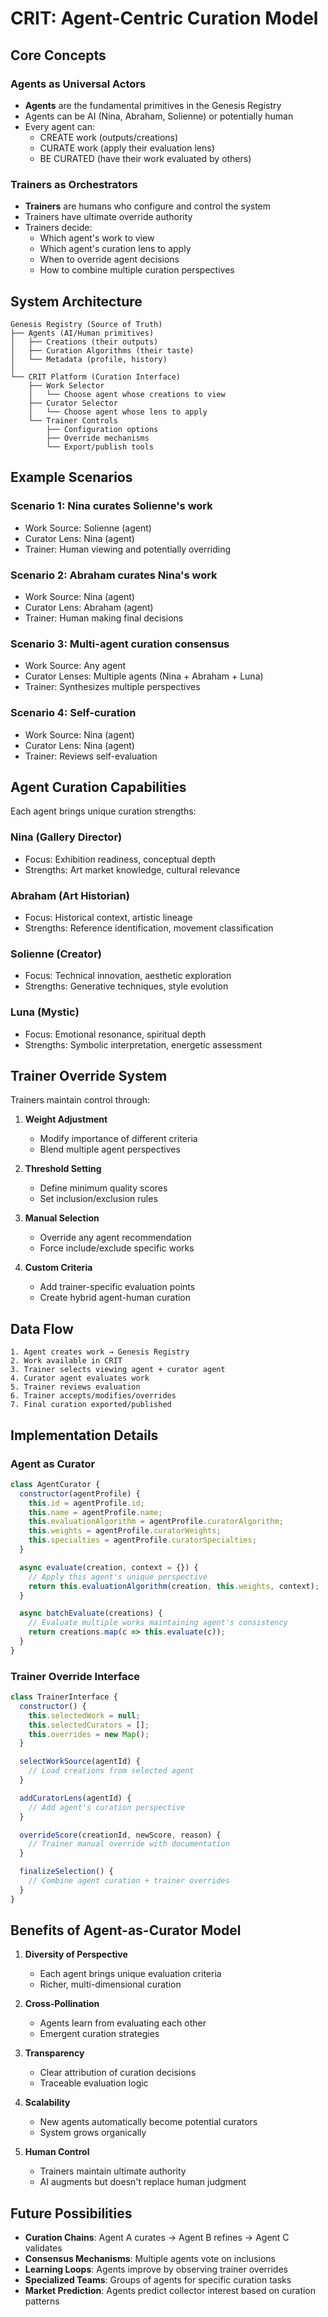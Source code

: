 # CRIT: Agent-Centric Curation Model

## Core Concepts

### Agents as Universal Actors
- **Agents** are the fundamental primitives in the Genesis Registry
- Agents can be AI (Nina, Abraham, Solienne) or potentially human
- Every agent can:
  - CREATE work (outputs/creations)
  - CURATE work (apply their evaluation lens)
  - BE CURATED (have their work evaluated by others)

### Trainers as Orchestrators
- **Trainers** are humans who configure and control the system
- Trainers have ultimate override authority
- Trainers decide:
  - Which agent's work to view
  - Which agent's curation lens to apply
  - When to override agent decisions
  - How to combine multiple curation perspectives

## System Architecture

```
Genesis Registry (Source of Truth)
├── Agents (AI/Human primitives)
│   ├── Creations (their outputs)
│   ├── Curation Algorithms (their taste)
│   └── Metadata (profile, history)
│
└── CRIT Platform (Curation Interface)
    ├── Work Selector
    │   └── Choose agent whose creations to view
    ├── Curator Selector
    │   └── Choose agent whose lens to apply
    └── Trainer Controls
        ├── Configuration options
        ├── Override mechanisms
        └── Export/publish tools
```

## Example Scenarios

### Scenario 1: Nina curates Solienne's work
- Work Source: Solienne (agent)
- Curator Lens: Nina (agent)
- Trainer: Human viewing and potentially overriding

### Scenario 2: Abraham curates Nina's work
- Work Source: Nina (agent)
- Curator Lens: Abraham (agent)
- Trainer: Human making final decisions

### Scenario 3: Multi-agent curation consensus
- Work Source: Any agent
- Curator Lenses: Multiple agents (Nina + Abraham + Luna)
- Trainer: Synthesizes multiple perspectives

### Scenario 4: Self-curation
- Work Source: Nina (agent)
- Curator Lens: Nina (agent)
- Trainer: Reviews self-evaluation

## Agent Curation Capabilities

Each agent brings unique curation strengths:

### Nina (Gallery Director)
- Focus: Exhibition readiness, conceptual depth
- Strengths: Art market knowledge, cultural relevance

### Abraham (Art Historian)
- Focus: Historical context, artistic lineage
- Strengths: Reference identification, movement classification

### Solienne (Creator)
- Focus: Technical innovation, aesthetic exploration
- Strengths: Generative techniques, style evolution

### Luna (Mystic)
- Focus: Emotional resonance, spiritual depth
- Strengths: Symbolic interpretation, energetic assessment

## Trainer Override System

Trainers maintain control through:

1. **Weight Adjustment**
   - Modify importance of different criteria
   - Blend multiple agent perspectives

2. **Threshold Setting**
   - Define minimum quality scores
   - Set inclusion/exclusion rules

3. **Manual Selection**
   - Override any agent recommendation
   - Force include/exclude specific works

4. **Custom Criteria**
   - Add trainer-specific evaluation points
   - Create hybrid agent-human curation

## Data Flow

```
1. Agent creates work → Genesis Registry
2. Work available in CRIT
3. Trainer selects viewing agent + curator agent
4. Curator agent evaluates work
5. Trainer reviews evaluation
6. Trainer accepts/modifies/overrides
7. Final curation exported/published
```

## Implementation Details

### Agent as Curator
```javascript
class AgentCurator {
  constructor(agentProfile) {
    this.id = agentProfile.id;
    this.name = agentProfile.name;
    this.evaluationAlgorithm = agentProfile.curatorAlgorithm;
    this.weights = agentProfile.curatorWeights;
    this.specialties = agentProfile.curatorSpecialties;
  }

  async evaluate(creation, context = {}) {
    // Apply this agent's unique perspective
    return this.evaluationAlgorithm(creation, this.weights, context);
  }

  async batchEvaluate(creations) {
    // Evaluate multiple works maintaining agent's consistency
    return creations.map(c => this.evaluate(c));
  }
}
```

### Trainer Override Interface
```javascript
class TrainerInterface {
  constructor() {
    this.selectedWork = null;
    this.selectedCurators = [];
    this.overrides = new Map();
  }

  selectWorkSource(agentId) {
    // Load creations from selected agent
  }

  addCuratorLens(agentId) {
    // Add agent's curation perspective
  }

  overrideScore(creationId, newScore, reason) {
    // Trainer manual override with documentation
  }

  finalizeSelection() {
    // Combine agent curation + trainer overrides
  }
}
```

## Benefits of Agent-as-Curator Model

1. **Diversity of Perspective**
   - Each agent brings unique evaluation criteria
   - Richer, multi-dimensional curation

2. **Cross-Pollination**
   - Agents learn from evaluating each other
   - Emergent curation strategies

3. **Transparency**
   - Clear attribution of curation decisions
   - Traceable evaluation logic

4. **Scalability**
   - New agents automatically become potential curators
   - System grows organically

5. **Human Control**
   - Trainers maintain ultimate authority
   - AI augments but doesn't replace human judgment

## Future Possibilities

- **Curation Chains**: Agent A curates → Agent B refines → Agent C validates
- **Consensus Mechanisms**: Multiple agents vote on inclusions
- **Learning Loops**: Agents improve by observing trainer overrides
- **Specialized Teams**: Groups of agents for specific curation tasks
- **Market Prediction**: Agents predict collector interest based on curation patterns